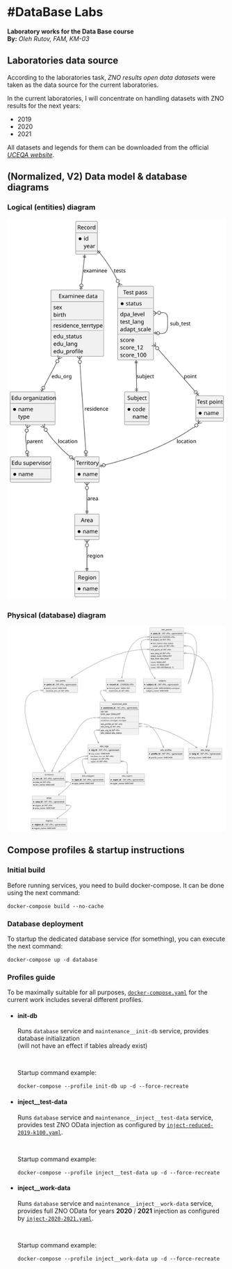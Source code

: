 # #DataBase Labs
**Laboratory works for the Data Base course**  
**By:** *Oleh Rutov, FAM, KM-03*


## Laboratories data source

According to the laboratories task, *ZNO results open data datasets* 
were taken as the data source for the current laboratories.

In the current laboratories, I will concentrate on handling datasets 
with ZNO results for the next years:
* 2019
* 2020
* 2021

All datasets and legends for them can be downloaded from the official 
[*UCEQA website*](https://zno.testportal.com.ua/opendata).


## (Normalized, V2) Data model & database diagrams

### Logical (entities) diagram

![datamodel-logical-diagram](docs/data-model/logical-diagram.svg)

### Physical (database) diagram

![database-physical-diagram](docs/data-model/physical-diagram.svg)


## Compose profiles & startup instructions

### Initial build

Before running services, you need to build docker-compose.
It can be done using the next command:

```bach
docker-compose build --no-cache
```

### Database deployment

To startup the dedicated database service (for something), 
you can execute the next command:

```bach
docker-compose up -d database
```

### Profiles guide

To be maximally suitable for all purposes, [`docker-compose.yaml`](docker-compose.yaml)
for the current work includes several different profiles.

* #### init-db

  Runs `database` service and `maintenance__init-db` service,
  provides database initialization  
  (will not have an effect if tables already exist)

  &nbsp;

  Startup command example:
  
  ```bach
  docker-compose --profile init-db up -d --force-recreate
  ```

* #### inject__test-data

  Runs `database` service and `maintenance__inject__test-data` service, 
  provides test ZNO OData injection as configured by 
  [`inject-reduced-2019-k100.yaml`](.work/zno-odata-injections/inject-reduced-2019-k100.yaml).
  
  &nbsp;

  Startup command example:
  
  ```bach
  docker-compose --profile inject__test-data up -d --force-recreate
  ```

* #### inject__work-data

  Runs `database` service and `maintenance__inject__work-data` service, 
  provides full ZNO OData for years __2020__ / __2021__ injection as configured by 
  [`inject-2020-2021.yaml`](.work/zno-odata-injections/inject-2020-2021.yaml).
  
  &nbsp;

  Startup command example:
  
  ```bach
  docker-compose --profile inject__work-data up -d --force-recreate
  ```
